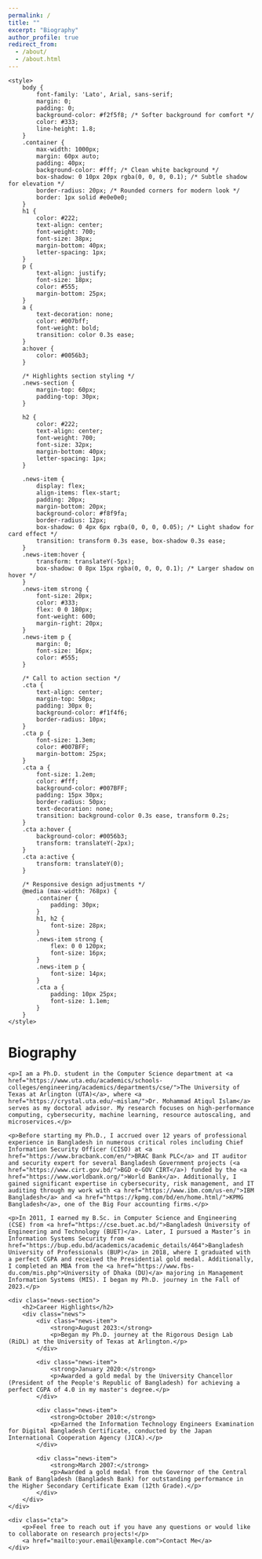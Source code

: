 ```yaml
---
permalink: /
title: ""
excerpt: "Biography"
author_profile: true
redirect_from: 
  - /about/
  - /about.html
---
```


<html lang="en">
<head>
    <meta charset="UTF-8">
    <meta name="viewport" content="width=device-width, initial-scale=1.0">
    
    <style>
        body {
            font-family: 'Lato', Arial, sans-serif;
            margin: 0;
            padding: 0;
            background-color: #f2f5f8; /* Softer background for comfort */
            color: #333;
            line-height: 1.8;
        }
        .container {
            max-width: 1000px;
            margin: 60px auto;
            padding: 40px;
            background-color: #fff; /* Clean white background */
            box-shadow: 0 10px 20px rgba(0, 0, 0, 0.1); /* Subtle shadow for elevation */
            border-radius: 20px; /* Rounded corners for modern look */
            border: 1px solid #e0e0e0;
        }
        h1 {
            color: #222;
            text-align: center;
            font-weight: 700;
            font-size: 38px;
            margin-bottom: 40px;
            letter-spacing: 1px;
        }
        p {
            text-align: justify;
            font-size: 18px;
            color: #555;
            margin-bottom: 25px;
        }
        a {
            text-decoration: none;
            color: #007bff;
            font-weight: bold;
            transition: color 0.3s ease;
        }
        a:hover {
            color: #0056b3;
        }

        /* Highlights section styling */
        .news-section {
            margin-top: 60px;
            padding-top: 30px;
        }

        h2 {
            color: #222;
            text-align: center;
            font-weight: 700;
            font-size: 32px;
            margin-bottom: 40px;
            letter-spacing: 1px;
        }

        .news-item {
            display: flex;
            align-items: flex-start;
            padding: 20px;
            margin-bottom: 20px;
            background-color: #f8f9fa;
            border-radius: 12px;
            box-shadow: 0 4px 6px rgba(0, 0, 0, 0.05); /* Light shadow for card effect */
            transition: transform 0.3s ease, box-shadow 0.3s ease;
        }
        .news-item:hover {
            transform: translateY(-5px);
            box-shadow: 0 8px 15px rgba(0, 0, 0, 0.1); /* Larger shadow on hover */
        }
        .news-item strong {
            font-size: 20px;
            color: #333;
            flex: 0 0 180px;
            font-weight: 600;
            margin-right: 20px;
        }
        .news-item p {
            margin: 0;
            font-size: 16px;
            color: #555;
        }

        /* Call to action section */
        .cta {
            text-align: center;
            margin-top: 50px;
            padding: 30px 0;
            background-color: #f1f4f6;
            border-radius: 10px;
        }
        .cta p {
            font-size: 1.3em;
            color: #007BFF;
            margin-bottom: 25px;
        }
        .cta a {
            font-size: 1.2em;
            color: #fff;
            background-color: #007BFF;
            padding: 15px 30px;
            border-radius: 50px;
            text-decoration: none;
            transition: background-color 0.3s ease, transform 0.2s;
        }
        .cta a:hover {
            background-color: #0056b3;
            transform: translateY(-2px);
        }
        .cta a:active {
            transform: translateY(0);
        }

        /* Responsive design adjustments */
        @media (max-width: 768px) {
            .container {
                padding: 30px;
            }
            h1, h2 {
                font-size: 28px;
            }
            .news-item strong {
                flex: 0 0 120px;
                font-size: 16px;
            }
            .news-item p {
                font-size: 14px;
            }
            .cta a {
                padding: 10px 25px;
                font-size: 1.1em;
            }
        }
    </style>
</head>
<body>

<div class="container">
    <h1>Biography</h1>

    <p>I am a Ph.D. student in the Computer Science department at <a href="https://www.uta.edu/academics/schools-colleges/engineering/academics/departments/cse/">The University of Texas at Arlington (UTA)</a>, where <a href="https://crystal.uta.edu/~mislam/">Dr. Mohammad Atiqul Islam</a> serves as my doctoral advisor. My research focuses on high-performance computing, cybersecurity, machine learning, resource autoscaling, and microservices.</p>

    <p>Before starting my Ph.D., I accrued over 12 years of professional experience in Bangladesh in numerous critical roles including Chief Information Security Officer (CISO) at <a href="https://www.bracbank.com/en/">BRAC Bank PLC</a> and IT auditor and security expert for several Bangladesh Government projects (<a href="https://www.cirt.gov.bd/">BGD e-GOV CIRT</a>) funded by the <a href="https://www.worldbank.org/">World Bank</a>. Additionally, I gained significant expertise in cybersecurity, risk management, and IT auditing through my work with <a href="https://www.ibm.com/us-en/">IBM Bangladesh</a> and <a href="https://kpmg.com/bd/en/home.html/">KPMG Bangladesh</a>, one of the Big Four accounting firms.</p>

    <p>In 2011, I earned my B.Sc. in Computer Science and Engineering (CSE) from <a href="https://cse.buet.ac.bd/">Bangladesh University of Engineering and Technology (BUET)</a>. Later, I pursued a Master’s in Information Systems Security from <a href="https://bup.edu.bd/academics/academic_details/464">Bangladesh University of Professionals (BUP)</a> in 2018, where I graduated with a perfect CGPA and received the Presidential gold medal. Additionally, I completed an MBA from the <a href="https://www.fbs-du.com/mis.php">University of Dhaka (DU)</a> majoring in Management Information Systems (MIS). I began my Ph.D. journey in the Fall of 2023.</p>

    <div class="news-section">
        <h2>Career Highlights</h2>
        <div class="news">
            <div class="news-item">
                <strong>August 2023:</strong>
                <p>Began my Ph.D. journey at the Rigorous Design Lab (RiDL) at the University of Texas at Arlington.</p>
            </div>

            <div class="news-item">
                <strong>January 2020:</strong>
                <p>Awarded a gold medal by the University Chancellor (President of the People's Republic of Bangladesh) for achieving a perfect CGPA of 4.0 in my master's degree.</p>
            </div>

            <div class="news-item">
                <strong>October 2010:</strong>
                <p>Earned the Information Technology Engineers Examination for Digital Bangladesh Certificate, conducted by the Japan International Cooperation Agency (JICA).</p>
            </div>

            <div class="news-item">
                <strong>March 2007:</strong>
                <p>Awarded a gold medal from the Governor of the Central Bank of Bangladesh (Bangladesh Bank) for outstanding performance in the Higher Secondary Certificate Exam (12th Grade).</p>
            </div>
        </div>
    </div>

    <div class="cta">
        <p>Feel free to reach out if you have any questions or would like to collaborate on research projects!</p>
        <a href="mailto:your.email@example.com">Contact Me</a>
    </div>
</div>

</body>
</html>
